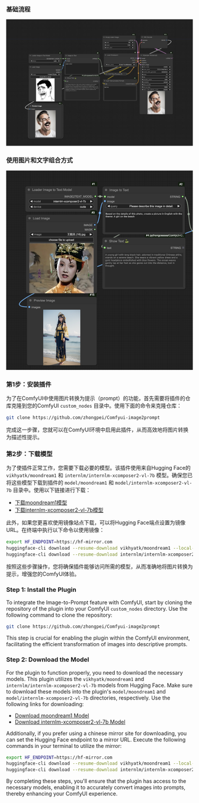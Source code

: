 ### 基础流程
![image](workflows/workflow.jpg)

### 使用图片和文字组合方式
![image](workflows/custom_prompt.png)

### 第1步：安装插件

为了在ComfyUI中使用图片转换为提示（prompt）的功能，首先需要将插件的仓库克隆到您的ComfyUI `custom_nodes` 目录中。使用下面的命令来克隆仓库：

```bash
git clone https://github.com/zhongpei/Comfyui-image2prompt
```

完成这一步骤，您就可以在ComfyUI环境中启用此插件，从而高效地将图片转换为描述性提示。

### 第2步：下载模型

为了使插件正常工作，您需要下载必要的模型。该插件使用来自Hugging Face的 `vikhyatk/moondream1` 和 `internlm/internlm-xcomposer2-vl-7b` 模型。确保您已将这些模型下载到插件的 `model/moondream1` 和 `model/internlm-xcomposer2-vl-7b` 目录中。使用以下链接进行下载：

* [下载moondream1模型](https://huggingface.co/vikhyatk/moondream1)
* [下载internlm-xcomposer2-vl-7b模型](https://huggingface.co/internlm/internlm-xcomposer2-vl-7b)

此外，如果您更喜欢使用镜像站点下载，可以将Hugging Face端点设置为镜像URL。在终端中执行以下命令以使用镜像：

```bash
export HF_ENDPOINT=https://hf-mirror.com
huggingface-cli download --resume-download vikhyatk/moondream1 --local-dir custom_nodes/Comfyui-image2prompt/model/moondream1
huggingface-cli download --resume-download internlm/internlm-xcomposer2-vl-7b --local-dir custom_nodes/Comfyui-image2prompt/model/internlm-xcomposer2-vl-7b
```

按照这些步骤操作，您将确保插件能够访问所需的模型，从而准确地将图片转换为提示，增强您的ComfyUI体验。




### Step 1: Install the Plugin

To integrate the Image-to-Prompt feature with ComfyUI, start by cloning the repository of the plugin into your ComfyUI `custom_nodes` directory. Use the following command to clone the repository:

```bash
git clone https://github.com/zhongpei/Comfyui-image2prompt
```

This step is crucial for enabling the plugin within the ComfyUI environment, facilitating the efficient transformation of images into descriptive prompts.

### Step 2: Download the Model

For the plugin to function properly, you need to download the necessary models. This plugin utilizes the `vikhyatk/moondream1` and `internlm/internlm-xcomposer2-vl-7b` models from Hugging Face. Make sure to download these models into the plugin's `model/moondream1` and `model/internlm-xcomposer2-vl-7b` directories, respectively. Use the following links for downloading:

* [Download moondream1 Model](https://huggingface.co/vikhyatk/moondream1)
* [Download internlm-xcomposer2-vl-7b Model](https://huggingface.co/internlm/internlm-xcomposer2-vl-7b)

Additionally, if you prefer using a chinese mirror site for downloading, you can set the Hugging Face endpoint to a mirror URL. Execute the following commands in your terminal to utilize the mirror:

```bash
export HF_ENDPOINT=https://hf-mirror.com
huggingface-cli download --resume-download vikhyatk/moondream1 --local-dir custom_nodes/Comfyui-image2prompt/model/moondream1
huggingface-cli download --resume-download internlm/internlm-xcomposer2-vl-7b --local-dir custom_nodes/Comfyui-image2prompt/model/internlm-xcomposer2-vl-7b
```

By completing these steps, you'll ensure that the plugin has access to the necessary models, enabling it to accurately convert images into prompts, thereby enhancing your ComfyUI experience.